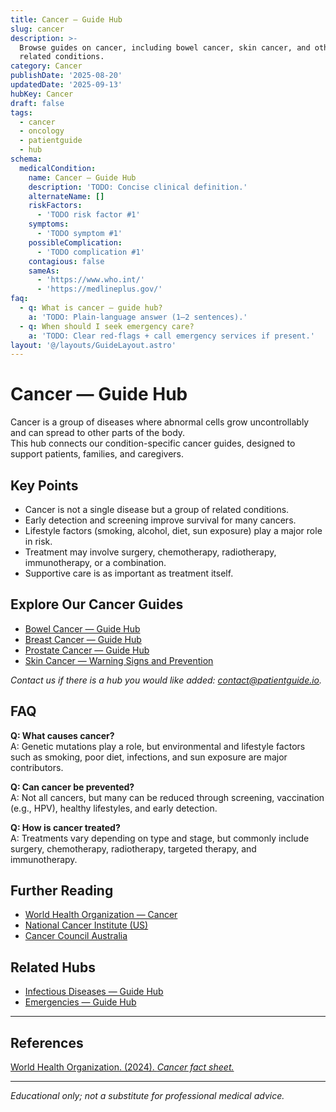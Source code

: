 ```yaml
---
title: Cancer — Guide Hub
slug: cancer
description: >-
  Browse guides on cancer, including bowel cancer, skin cancer, and other
  related conditions.
category: Cancer
publishDate: '2025-08-20'
updatedDate: '2025-09-13'
hubKey: Cancer
draft: false
tags:
  - cancer
  - oncology
  - patientguide
  - hub
schema:
  medicalCondition:
    name: Cancer — Guide Hub
    description: 'TODO: Concise clinical definition.'
    alternateName: []
    riskFactors:
      - 'TODO risk factor #1'
    symptoms:
      - 'TODO symptom #1'
    possibleComplication:
      - 'TODO complication #1'
    contagious: false
    sameAs:
      - 'https://www.who.int/'
      - 'https://medlineplus.gov/'
faq:
  - q: What is cancer — guide hub?
    a: 'TODO: Plain-language answer (1–2 sentences).'
  - q: When should I seek emergency care?
    a: 'TODO: Clear red-flags + call emergency services if present.'
layout: '@/layouts/GuideLayout.astro'
---
```

# Cancer — Guide Hub

Cancer is a group of diseases where abnormal cells grow uncontrollably and can spread to other parts of the body.  
This hub connects our condition-specific cancer guides, designed to support patients, families, and caregivers.

## Key Points
- Cancer is not a single disease but a group of related conditions.  
- Early detection and screening improve survival for many cancers.  
- Lifestyle factors (smoking, alcohol, diet, sun exposure) play a major role in risk.  
- Treatment may involve surgery, chemotherapy, radiotherapy, immunotherapy, or a combination.  
- Supportive care is as important as treatment itself.  

## Explore Our Cancer Guides
- [Bowel Cancer — Guide Hub](/guides/bowel-cancer)  
- [Breast Cancer — Guide Hub](/guides/breast-cancer)  
- [Prostate Cancer — Guide Hub](/guides/prostate-cancer)  
- [Skin Cancer — Warning Signs and Prevention](/guides/skin-cancer-warning-signs)  

*Contact us if there is a hub you would like added: [contact@patientguide.io](mailto:contact@patientguide.io).*  

## FAQ
**Q: What causes cancer?**  
A: Genetic mutations play a role, but environmental and lifestyle factors such as smoking, poor diet, infections, and sun exposure are major contributors.  

**Q: Can cancer be prevented?**  
A: Not all cancers, but many can be reduced through screening, vaccination (e.g., HPV), healthy lifestyles, and early detection.  

**Q: How is cancer treated?**  
A: Treatments vary depending on type and stage, but commonly include surgery, chemotherapy, radiotherapy, targeted therapy, and immunotherapy.  

## Further Reading
- [World Health Organization — Cancer](https://www.who.int/health-topics/cancer)  
- [National Cancer Institute (US)](https://www.cancer.gov/)  
- [Cancer Council Australia](https://www.cancer.org.au/)  

## Related Hubs
- [Infectious Diseases — Guide Hub](/guides/infectious-diseases)  
- [Emergencies — Guide Hub](/guides/emergencies)  

---

## References
[World Health Organization. (2024). *Cancer fact sheet.*](https://www.who.int/news-room/fact-sheets/detail/cancer)  

---

*Educational only; not a substitute for professional medical advice.*


